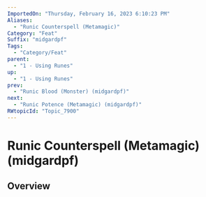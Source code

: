 ```yaml
---
ImportedOn: "Thursday, February 16, 2023 6:10:23 PM"
Aliases:
  - "Runic Counterspell (Metamagic)"
Category: "Feat"
Suffix: "midgardpf"
Tags:
  - "Category/Feat"
parent:
  - "1 - Using Runes"
up:
  - "1 - Using Runes"
prev:
  - "Runic Blood (Monster) (midgardpf)"
next:
  - "Runic Potence (Metamagic) (midgardpf)"
RWtopicId: "Topic_7900"
---
```

# Runic Counterspell (Metamagic) (midgardpf)
## Overview
